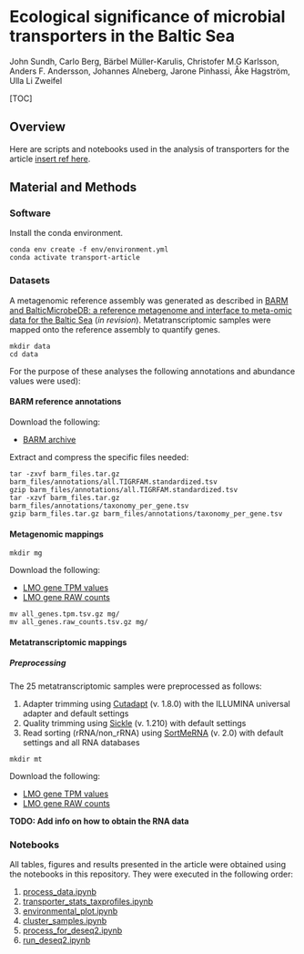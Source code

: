 # Ecological significance of microbial transporters in the Baltic Sea
John Sundh, Carlo Berg, Bärbel Müller-Karulis, Christofer M.G Karlsson, Anders F. Andersson, Johannes Alneberg, Jarone Pinhassi, Åke Hagström, Ulla Li Zweifel

[TOC]

## Overview
Here are scripts and notebooks used in the analysis of transporters for the article
[insert ref here](http://).

## Material and Methods

### Software
Install the conda environment.
```
conda env create -f env/environment.yml
conda activate transport-article
```

### Datasets
A metagenomic reference assembly was generated as described in
[BARM and BalticMicrobeDB: a reference metagenome and interface to meta-omic data for the Baltic Sea](https://www.nature.com/sdata/) (*in revision*).
Metatranscriptomic samples were mapped onto the reference assembly to quantify genes.

```
mkdir data
cd data
```

For the purpose of these analyses the following annotations and abundance values were used):

#### BARM reference annotations
Download the following:
* [BARM archive](https://drive.google.com/open?id=0B_prCMxfYyv7ZTRJSjJNNkl6ZGM)

Extract and compress the specific files needed:

```
tar -zxvf barm_files.tar.gz barm_files/annotations/all.TIGRFAM.standardized.tsv
gzip barm_files/annotations/all.TIGRFAM.standardized.tsv
tar -xzvf barm_files.tar.gz barm_files/annotations/taxonomy_per_gene.tsv
gzip barm_files.tar.gz barm_files/annotations/taxonomy_per_gene.tsv
```


#### Metagenomic mappings
```
mkdir mg
```

Download the following:
* [LMO gene TPM values](https://drive.google.com/open?id=0B_prCMxfYyv7Z1RXNHRFeFhRams)
* [LMO gene RAW counts](https://drive.google.com/open?id=0B_prCMxfYyv7LXA2TXlBMXYzcUU)

```
mv all_genes.tpm.tsv.gz mg/
mv all_genes.raw_counts.tsv.gz mg/
```

#### Metatranscriptomic mappings
##### Preprocessing
The 25 metatranscriptomic samples were preprocessed as follows:

1. Adapter trimming using [Cutadapt](https://github.com/marcelm/cutadapt) (v. 1.8.0) with the ILLUMINA universal adapter and default settings
2. Quality trimming using [Sickle](https://github.com/najoshi/sickle) (v. 1.210) with default settings
3. Read sorting (rRNA/non_rRNA) using [SortMeRNA](https://github.com/biocore/sortmerna) (v. 2.0) with default settings and all RNA databases

```
mkdir mt
```
Download the following:
* [LMO gene TPM values](https://)
* [LMO gene RAW counts](https://)

**TODO: Add info on how to obtain the RNA data**

### Notebooks

All tables, figures and results presented in the article were obtained using
the notebooks in this repository. They were executed in the following order:

1. [process_data.ipynb](process_data.ipynb)
2. [transporter_stats_taxprofiles.ipynb](transporter_stats_taxprofiles.ipynb)
3. [environmental_plot.ipynb](environmental_plot.ipynb)
4. [cluster_samples.ipynb](cluster_samples.ipynb)
5. [process_for_deseq2.ipynb](process_for_deseq2.ipynb)
6. [run_deseq2.ipynb](run_deseq2.ipynb)